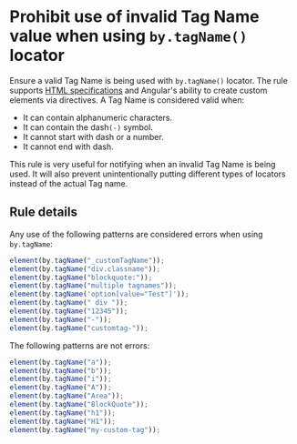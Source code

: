 # Prohibit use of invalid Tag Name value when using `by.tagName()` locator

Ensure a valid Tag Name is being used with `by.tagName()` locator. 
The rule supports [HTML specifications]((https://www.w3.org/TR/html/syntax.html#tag-name)) and
Angular's ability to create custom elements via directives. A Tag Name is considered valid when:
 
 - It can contain alphanumeric characters.
 - It can contain the dash`(-)` symbol.
 - It cannot start with dash or a number.
 - It cannot end with dash.

This rule is very useful for notifying when an invalid Tag Name is being used. 
It will also prevent unintentionally putting different types of locators instead of the actual Tag name.

## Rule details

Any use of the following patterns are considered errors when using `by.tagName`:

```js
element(by.tagName("_customTagName"));
element(by.tagName("div.classname"));
element(by.tagName("blockquote:"));
element(by.tagName("multiple tagnames"));
element(by.tagName('option[value="Test"]'));
element(by.tagName(" div "));
element(by.tagName("12345"));
element(by.tagName("-"));
element(by.tagName("customtag-"));
```

The following patterns are not errors:

```js
element(by.tagName("a"));
element(by.tagName("b"));
element(by.tagName("i"));
element(by.tagName("A"));
element(by.tagName("Area"));
element(by.tagName("BlockQuote"));
element(by.tagName("h1"));
element(by.tagName("H1"));
element(by.tagName("my-custom-tag"));
```
